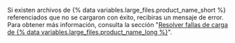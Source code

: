 Si existen archivos de {% data variables.large_files.product_name_short %} referenciados que no se cargaron con éxito, recibiras un mensaje de error. Para obtener más información, consulta la sección "[Resolver fallas de carga de {% data variables.large_files.product_name_long %}](/articles/resolving-git-large-file-storage-upload-failures)".

